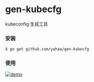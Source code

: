 # gen-kubecfg

kubeconfig 生成工具

### 安装
```bash
$ go get github.com/yahaa/gen-kubecfg
```

### 使用
[![demo](https://asciinema.org/connect/517ad78c-234d-4207-9316-42ffe6c3d9b7)](https://asciinema.org/connect/517ad78c-234d-4207-9316-42ffe6c3d9b7)
